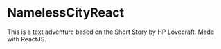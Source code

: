 # NamelessCityReact
This is a text adventure based on the Short Story by HP Lovecraft. Made with ReactJS.

